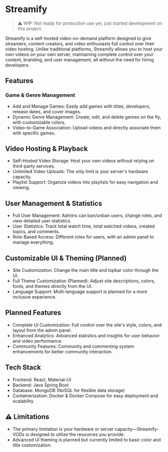 # Streamify

> ⚠️ WIP: Not ready for production use yet, just started development on this project.

Streamify is a self-hosted video-on-demand platform designed to give streamers, 
content creators, and video enthusiasts full control over their 
video hosting. Unlike traditional platforms, Streamify 
allows you to host your own videos on your own server, 
maintaining complete control over your content, branding, 
and user management, all without the need for hiring developers.

## Features
### Game & Genre Management
- Add and Manage Games: Easily add games with titles, developers, release dates, and cover images.
- Dynamic Genre Management: Create, edit, and delete genres on the fly, with customizable colors.
- Video-to-Game Association: Upload videos and directly associate them with specific games.
## Video Hosting & Playback
- Self-Hosted Video Storage: Host your own videos without relying on third-party services.
- Unlimited Video Uploads: The only limit is your server's hardware capacity.
- Playlist Support: Organize videos into playlists for easy navigation and viewing.
## User Management & Statistics
- Full User Management: Admins can ban/unban users, change roles, and view detailed user statistics.
- User Statistics: Track total watch time, total watched videos, created topics, and comments.
- Role-Based Access: Different roles for users, with an admin panel to manage everything.
## Customizable UI & Theming (Planned)
- Site Customization: Change the main title and topbar color through the UI.
- Full Theme Customization (Planned): Adjust site descriptions, colors, fonts, and themes directly from the UI.
- Language Support: Multi-language support is planned for a more inclusive experience.
## Planned Features
- Complete UI Customization: Full control over the site's style, colors, and layout from the admin panel.
- Enhanced Analytics: Advanced statistics and insights for user behavior and video performance.
- Community Features: Community and commenting system enhancements for better community interaction.
## Tech Stack
- Frontend: React, Material-UI
- Backend: Java Spring Boot
- Database: MongoDB (NoSQL for flexible data storage)
- Containerization: Docker & Docker Compose for easy deployment and scalability

## ⚠️ Limitations
- The primary limitation is your hardware or server capacity—Streamify-VODs is designed to utilize the resources you provide.
- Advanced UI theming is planned but currently limited to basic color and title customization.

